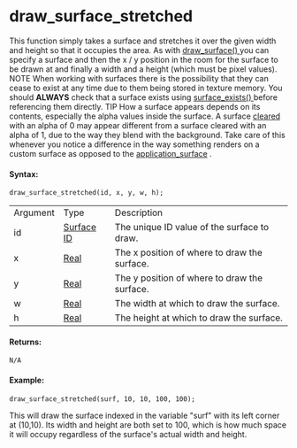 # draw_surface_stretched

This function simply takes a surface and stretches it over the given
width and height so that it occupies the area. As with [ draw_surface()
](draw_surface) you can specify a surface and then the x / y
position in the room for the surface to be drawn at and finally a width
and a height (which must be pixel values). NOTE When working with
surfaces there is the possibility that they can cease to exist at any
time due to them being stored in texture memory. You should **ALWAYS**
check that a surface exists using [ surface_exists()
](surface_exists) before referencing them directly. TIP How a
surface appears depends on its contents, especially the alpha values
inside the surface. A surface
[cleared](../Colour_And_Alpha/draw_clear_alpha) with an alpha of 0
may appear different from a surface cleared with an alpha of 1, due to
the way they blend with the background. Take care of this whenever you
notice a difference in the way something renders on a custom surface as
opposed to the [application_surface](application_surface) .

#### Syntax:

``` gml
draw_surface_stretched(id, x, y, w, h);
```

|          |                                                                                                     |                                              |
|----------|-----------------------------------------------------------------------------------------------------|----------------------------------------------|
| Argument | Type                                                                                                | Description                                  |
| id       |  [Surface ID](../../../../../GameMaker_Language/GML_Reference/Drawing/Surfaces/surface_create)  | The unique ID value of the surface to draw.  |
| x        |  [Real](../../../../../GameMaker_Language/GML_Overview/Data_Types)                              | The x position of where to draw the surface. |
| y        |  [Real](../../../../../GameMaker_Language/GML_Overview/Data_Types)                              | The y position of where to draw the surface. |
| w        |  [Real](../../../../../GameMaker_Language/GML_Overview/Data_Types)                              | The width at which to draw the surface.      |
| h        |  [Real](../../../../../GameMaker_Language/GML_Overview/Data_Types)                              | The height at which to draw the surface.     |

#### Returns:

``` gml
N/A
```

#### Example:

``` gml
draw_surface_stretched(surf, 10, 10, 100, 100);
```

This will draw the surface indexed in the variable "surf" with its left
corner at (10,10). Its width and height are both set to 100, which is
how much space it will occupy regardless of the surface's actual width
and height.
